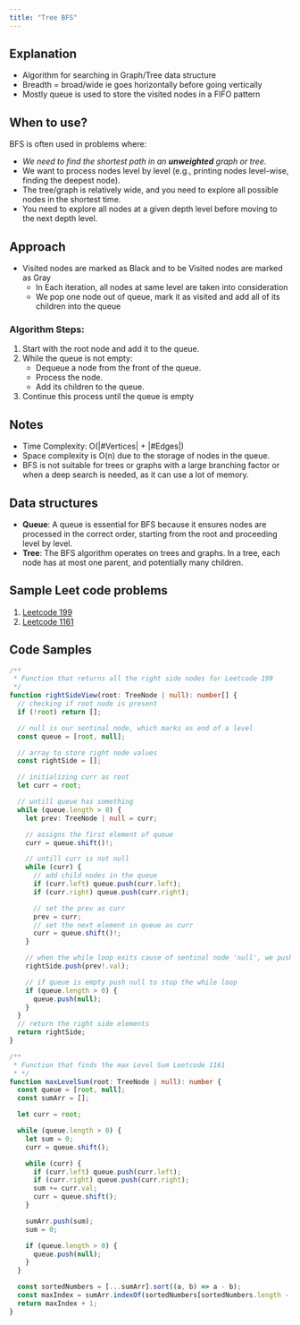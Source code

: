 ```yaml
---
title: "Tree BFS"
---
```


## Explanation

- Algorithm for searching in Graph/Tree data structure
- Breadth = broad/wide ie goes horizontally before going vertically
- Mostly queue is used to store the visited nodes in a FIFO pattern

## When to use?

BFS is often used in problems where:

- _We need to find the shortest path in an **unweighted** graph or tree_.
- We want to process nodes level by level (e.g., printing nodes level-wise, finding the deepest node).
- The tree/graph is relatively wide, and you need to explore all possible nodes in the shortest time.
- You need to explore all nodes at a given depth level before moving to the next depth level.

## Approach

- Visited nodes are marked as Black and to be Visited nodes are marked as Gray
  - In Each iteration, all nodes at same level are taken into consideration
  - We pop one node out of queue, mark it as visited and add all of its children into the queue

### Algorithm Steps:

1. Start with the root node and add it to the queue.
2. While the queue is not empty:
   - Dequeue a node from the front of the queue.
   - Process the node.
   - Add its children to the queue.
3. Continue this process until the queue is empty

## Notes

- Time Complexity: O(|#Vertices| + |#Edges|)
- Space complexity is O(n) due to the storage of nodes in the queue.
- BFS is not suitable for trees or graphs with a large branching factor or when a deep search is needed, as it can use a lot of memory.

## Data structures

- **Queue**: A queue is essential for BFS because it ensures nodes are processed in the correct order, starting from the root and proceeding level by level.
- **Tree**: The BFS algorithm operates on trees and graphs. In a tree, each node has at most one parent, and potentially many children.

## Sample Leet code problems

1. [Leetcode 199](https://leetcode.com/problems/binary-tree-right-side-view/description/)
2. [Leetcode 1161](https://leetcode.com/problems/maximum-level-sum-of-a-binary-tree)

## Code Samples

```typescript
/**
 * Function that returns all the right side nodes for Leetcode 199
 */
function rightSideView(root: TreeNode | null): number[] {
  // checking if root node is present
  if (!root) return [];

  // null is our sentinal node, which marks as end of a level
  const queue = [root, null];

  // array to store right node values
  const rightSide = [];

  // initializing curr as root
  let curr = root;

  // untill queue has something
  while (queue.length > 0) {
    let prev: TreeNode | null = curr;

    // assigns the first element of queue
    curr = queue.shift()!;

    // untill curr is not null
    while (curr) {
      // add child nodes in the queue
      if (curr.left) queue.push(curr.left);
      if (curr.right) queue.push(curr.right);

      // set the prev as curr
      prev = curr;
      // set the next element in queue as curr
      curr = queue.shift()!;
    }

    // when the while loop exits cause of sentinal node 'null', we push the previous value to return array
    rightSide.push(prev!.val);

    // if queue is empty push null to stop the while loop
    if (queue.length > 0) {
      queue.push(null);
    }
  }
  // return the right side elements
  return rightSide;
}
```

```typescript
/**
 * Function that finds the max Level Sum Leetcode 1161
 * */
function maxLevelSum(root: TreeNode | null): number {
  const queue = [root, null];
  const sumArr = [];

  let curr = root;

  while (queue.length > 0) {
    let sum = 0;
    curr = queue.shift();

    while (curr) {
      if (curr.left) queue.push(curr.left);
      if (curr.right) queue.push(curr.right);
      sum += curr.val;
      curr = queue.shift();
    }

    sumArr.push(sum);
    sum = 0;

    if (queue.length > 0) {
      queue.push(null);
    }
  }

  const sortedNumbers = [...sumArr].sort((a, b) => a - b);
  const maxIndex = sumArr.indexOf(sortedNumbers[sortedNumbers.length - 1]);
  return maxIndex + 1;
}
```
